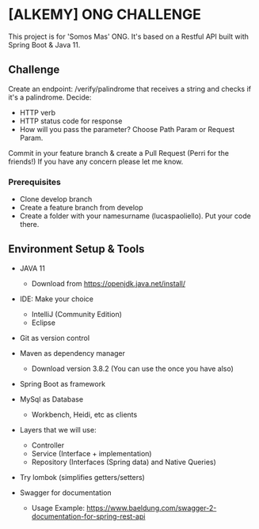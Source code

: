 # [ALKEMY] ONG CHALLENGE
This project is for 'Somos Mas' ONG. It's based on a Restful API built with Spring Boot & Java 11.

## Challenge
Create an endpoint: /verify/palindrome that receives a string and checks if it's a palindrome.
Decide:
* HTTP verb
* HTTP status code for response 
* How will you pass the parameter? Choose Path Param or Request Param.

Commit in your feature branch & create a Pull Request (Perri for the friends!)
If you have any concern please let me know.

### Prerequisites
* Clone develop branch
* Create a feature branch from develop
* Create a folder with your namesurname (lucaspaoliello). Put your code there.

 

## Environment Setup & Tools
* JAVA 11
  - Download from https://openjdk.java.net/install/
  
* IDE: Make your choice
  - IntelliJ (Community Edition)
  - Eclipse 
* Git as version control
* Maven as dependency manager
  - Download version 3.8.2 (You can use the once you have also)
* Spring Boot as framework
* MySql as Database
  - Workbench, Heidi, etc as clients
* Layers that we will use:
  - Controller
  - Service (Interface + implementation)
  - Repository (Interfaces (Spring data) and Native Queries)
* Try lombok (simplifies getters/setters)
* Swagger for documentation
  - Usage Example: https://www.baeldung.com/swagger-2-documentation-for-spring-rest-api
  